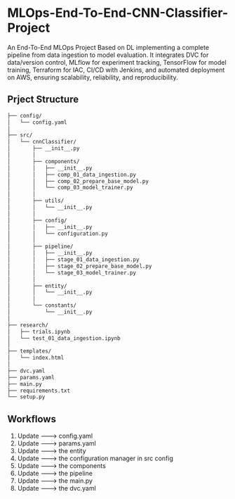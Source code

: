 # MLOps-End-To-End-CNN-Classifier-Project

An End-To-End MLOps Project Based on DL implementing a complete pipeline from data ingestion to model evaluation. It integrates DVC for data/version control, MLflow for experiment tracking, TensorFlow for model training, Terraform for IAC, CI/CD with Jenkins, and automated deployment on AWS, ensuring scalability, reliability, and reproducibility.

## Prject Structure

```bash
├── config/
│   └── config.yaml
│
├── src/
│   └── cnnClassifier/
│       ├── __init__.py
│       │
│       ├── components/
│       │   ├── __init__.py
│       │   ├── comp_01_data_ingestion.py
│       │   ├── comp_02_prepare_base_model.py
│       │   └── comp_03_model_trainer.py
│       │
│       ├── utils/
│       │   └── __init__.py
│       │
│       ├── config/
│       │   ├── __init__.py
│       │   └── configuration.py
│       │
│       ├── pipeline/
│       │   ├── __init__.py
│       │   ├── stage_01_data_ingestion.py
│       │   ├── stage_02_prepare_base_model.py
│       │   └── stage_03_model_trainer.py
│       │
│       ├── entity/
│       │   └── __init__.py
│       │
│       └── constants/
│           └── __init__.py
│
├── research/
│   ├── trials.ipynb
│   └── test_01_data_ingestion.ipynb
│
├── templates/
│   └── index.html
│
├── dvc.yaml
├── params.yaml
├── main.py
├── requirements.txt
└── setup.py
```

## Workflows

1. Update ---> config.yaml
2. Update ---> params.yaml
3. Update ---> the entity
4. Update ---> the configuration manager in src config
5. Update ---> the components
6. Update ---> the pipeline
7. Update ---> the main.py
8. Update ---> the dvc.yaml
